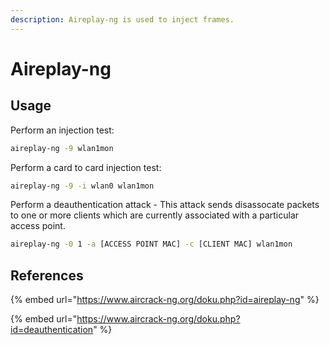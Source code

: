```yaml
---
description: Aireplay-ng is used to inject frames.
---
```


# Aireplay-ng

## Usage

Perform an injection test:

```bash
aireplay-ng -9 wlan1mon
```

Perform a card to card injection test:

```bash
aireplay-ng -9 -i wlan0 wlan1mon
```

Perform a deauthentication attack - This attack sends disassocate packets to one or more clients which are currently associated with a particular access point.

```bash
aireplay-ng -0 1 -a [ACCESS POINT MAC] -c [CLIENT MAC] wlan1mon
```

## References

{% embed url="https://www.aircrack-ng.org/doku.php?id=aireplay-ng" %}

{% embed url="https://www.aircrack-ng.org/doku.php?id=deauthentication" %}
